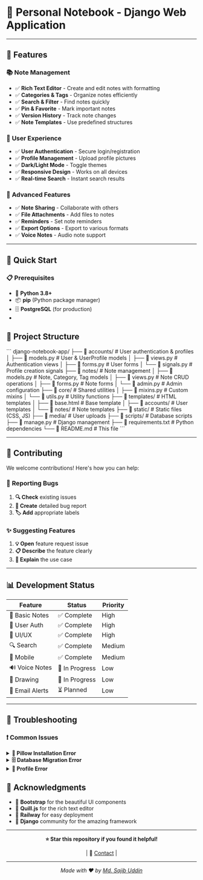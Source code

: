 # 📝 Personal Notebook - Django Web Application

---

## 🌟 Features

### 📚 **Note Management**
- ✅ **Rich Text Editor** - Create and edit notes with formatting
- ✅ **Categories & Tags** - Organize notes efficiently
- ✅ **Search & Filter** - Find notes quickly
- ✅ **Pin & Favorite** - Mark important notes
- ✅ **Version History** - Track note changes
- ✅ **Note Templates** - Use predefined structures

### 👤 **User Experience**
- ✅ **User Authentication** - Secure login/registration
- ✅ **Profile Management** - Upload profile pictures
- ✅ **Dark/Light Mode** - Toggle themes
- ✅ **Responsive Design** - Works on all devices
- ✅ **Real-time Search** - Instant search results

### 🔧 **Advanced Features**
- ✅ **Note Sharing** - Collaborate with others
- ✅ **File Attachments** - Add files to notes
- ✅ **Reminders** - Set note reminders
- ✅ **Export Options** - Export to various formats
- ✅ **Voice Notes** - Audio note support

</div>

---

## 🚀 Quick Start

### 📋 Prerequisites

- 🐍 **Python 3.8+**
- 📦 **pip** (Python package manager)
- 🗄️ **PostgreSQL** (for production)
- 

## 📁 Project Structure

\`\`\`
django-notebook-app/
├── 📁 accounts/              # User authentication & profiles
│   ├── 📄 models.py         # User & UserProfile models
│   ├── 📄 views.py          # Authentication views
│   ├── 📄 forms.py          # User forms
│   └── 📄 signals.py        # Profile creation signals
├── 📁 notes/                # Note management
│   ├── 📄 models.py         # Note, Category, Tag models
│   ├── 📄 views.py          # Note CRUD operations
│   ├── 📄 forms.py          # Note forms
│   └── 📄 admin.py          # Admin configuration
├── 📁 core/                 # Shared utilities
│   ├── 📄 mixins.py         # Custom mixins
│   └── 📄 utils.py          # Utility functions
├── 📁 templates/            # HTML templates
│   ├── 📄 base.html         # Base template
│   ├── 📁 accounts/         # User templates
│   └── 📁 notes/            # Note templates
├── 📁 static/               # Static files (CSS, JS)
├── 📁 media/                # User uploads
├── 📁 scripts/              # Database scripts
├── 📄 manage.py             # Django management
├── 📄 requirements.txt      # Python dependencies
└── 📄 README.md             # This file
\`\`\`

---

## 🤝 Contributing

We welcome contributions! Here's how you can help:

### 🐛 **Reporting Bugs**

1. **🔍 Check** existing issues
2. **📝 Create** detailed bug report
3. **🏷️ Add** appropriate labels

### ✨ **Suggesting Features**

1. **💡 Open** feature request issue
2. **📋 Describe** the feature clearly
3. **🎯 Explain** the use case

---

## 📊 Development Status

<div align="center">

| Feature | Status | Priority |
|---------|--------|----------|
| 📝 Basic Notes | ✅ Complete | High |
| 👤 User Auth | ✅ Complete | High |
| 🎨 UI/UX | ✅ Complete | High |
| 🔍 Search | ✅ Complete | Medium |
| 📱 Mobile | ✅ Complete | Medium |
| 🔊 Voice Notes | 🚧 In Progress | Low |
| 🎨 Drawing | 🚧 In Progress | Low |
| 📧 Email Alerts | ⏳ Planned | Low |

</div>

---

## 🐛 Troubleshooting

### ❗ **Common Issues**

<details>
<summary><strong>🔧 Pillow Installation Error</strong></summary>

\`\`\`bash
# Install Pillow
pip install Pillow==10.1.0

# Or run setup script
python setup_complete.py
\`\`\`
</details>

<details>
<summary><strong>🗄️ Database Migration Error</strong></summary>

\`\`\`bash
# Reset database
rm db.sqlite3
python manage.py makemigrations
python manage.py migrate
\`\`\`
</details>

<details>
<summary><strong>👤 Profile Error</strong></summary>

\`\`\`bash
# Fix user profiles
python fix_profiles.py
\`\`\`
</details>

## 🙏 Acknowledgments

- 🎨 **Bootstrap** for the beautiful UI components
- 📝 **Quill.js** for the rich text editor
- 🚀 **Railway** for easy deployment
- 🐍 **Django** community for the amazing framework

---

<div align="center">

**⭐ Star this repository if you found it helpful!**

 | 📧 [Contact](mailto:sajibuddin729@gmail.com) |

---

*Made with ❤️ by [Md. Sajib Uddin](https://github.com/sajibuddin729)*

</div>
